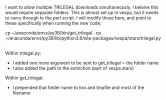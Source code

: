 I want to allow multiple TRILEGAL downloads simultaneously.  I beleive this would require separate folders.  This is almost set up in vespa, but it needs to carry through to the perl script.  I will modify those here, and point to these specifically when running the new code.

cp ~/anaconda/envs/py36/bin/get_trilegal .
cp ~/anaconda/envs/py36/lib/python3.6/site-packages/vespa/stars/trilegal.py .

Within trilegal.py:
* I added one more argument to be sent to get_trilegal = the folder name
* I also added the path to the extinction (part of vespa.stars)

Within get_trilegal:
* I prepended that folder name to lixo and tmpfile and most of the filename
